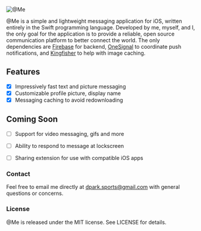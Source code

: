 
<img src="https://github.com/dparksports/atmefixed/raw/master/Images/github_banner.png" alt="@Me" title="@Me" />

@Me is a simple and lightweight messaging application for iOS, written entirely in the Swift programming language. 
Developed by me, myself, and I, the only goal for the application is to provide a reliable, open source communication 
platform to better connect the world. The only dependencies are [Firebase](https://firebase.google.com/) for backend,
[OneSignal](https://onesignal.com/) to coordinate push notifications, and [Kingfisher](https://github.com/onevcat/Kingfisher) 
to help with image caching.

## Features

- [x] Impressively fast text and picture messaging
- [x] Customizable profile picture, display name
- [x] Messaging caching to avoid redownloading

## Coming Soon

- [ ] Support for video messaging, gifs and more
- [ ] Ability to respond to message at lockscreen
- [ ] Sharing extension for use with compatible iOS apps


### Contact

Feel free to email me directly at [dpark.sports@gmail.com](mailto:dpark.sports@gmail.com) with general questions or concerns.

### License

@Me is released under the MIT license. See LICENSE for details.
